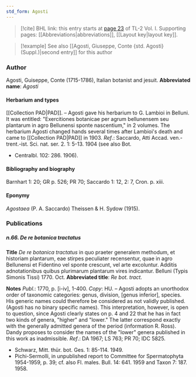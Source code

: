 ```yaml
---
std_form: Agosti
---
```


> [!cite] BHL link: this entry starts at [page 23](https://www.biodiversitylibrary.org/page/33120116) of TL-2 Vol. I.
> Supporting pages: [[Abbreviations|abbreviations]], [[Layout key|layout key]].

> [!example] See also [[Agosti, Giuseppe, Conte {std. Agosti} (Suppl.)|second entry]] for this author

### Author

Agosti, Guiseppe, Conte (1715-1786), Italian botanist and jesuit. 
**Abbreviated name**: *Agosti*

#### Herbarium and types

[[Collection PAD|PAD]]. – Agosti gave his herbarium to G. Lambioi in Belluni. It was entitled: "Exercitiones botanicae per agrum bellunensem seu plantarum in agro Bellunensi sponte nascentium," in 2 volumes. The herbarium Agosti changed hands several times after Lambioi's death and came to [[Collection PAD|PAD]] in 1903.
*Ref*.: Saccardo, Atti Accad. ven.-trent.-ist. Sci. nat. ser. 2. 1: 5-13. 1904 (see also Bot.
- Centralbl. 102: 286. 1906).

#### Bibliography and biography

Barnhart 1: 20; GR p. 526; PR 70; Saccardo 1: 12, 2: 7, Cron. p. xiii.

#### Eponymy

*Agostaea* (P. A. Saccardo) Theissen & H. Sydow (1915).

### Publications

##### n.66. De re botanica tractatus

**Title**
*De re botanica tractatus* in quo praeter generalem methodum, et historiam plantarum, eae stirpes peculiater recensentur, quae in agro Bellunensi et Fidentino vel sponte crescunt, vel arte excoluntur. Additis adnotationibus quibus plurimarum plantarum vires indicantur. Belluni (Typis Simonis Tissi) 1770. Oct.
**Abbreviated title**: *Re bot. tract.*

**Notes**
*Publ*.: 1770, p. \[i-iv\], 1-400. *Copy*: HU. – Agosti adopts an unorthodox order of taxonomic categories: genus, division, \[genus inferior\], species. His generic names could therefore be considered as not validly published. (Agosti has no binary specific names). This interpretation, however, is open to question, since Agosti clearly states on p. 4 and 22 that he has in fact two kinds of genera, "higher" and "lower." The latter correspond exactly with the generally admitted genera of the period (information R. Ross). Dandy proposes to consider the names of the "lower" genera published in this work as inadmissible.
*Ref*.: DA 1967; LS 763; PR 70; IDC 5825.
- Schwarz, Mitt. thür. bot. Ges. 1: 85-114. 1949.
- Pichi-Sermolli, in unpublished report to Committee for Spermatophyta 1954-1959, p. 39; cf. also Fl. males. Bull. 14: 641. 1959 and Taxon 7: 187. 1958.

